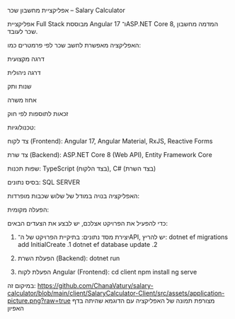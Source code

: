 
אפליקציית מחשבון שכר – Salary Calculator

אפליקציית Full Stack מבוססת Angular 17 ו־ASP.NET Core 8, המדמה מחשבון שכר לעובד.

האפליקציה מאפשרת לחשב שכר לפי פרמטרים כמו:

דרגה מקצועית

דרגה ניהולית

שנות ותק

אחוז משרה

זכאות לתוספות לפי חוק

טכנולוגיות:

צד לקוח (Frontend):
Angular 17, Angular Material, RxJS, Reactive Forms

צד שרת (Backend):
ASP.NET Core 8 (Web API), Entity Framework Core

שפות תכנות:
TypeScript (בצד הלקוח), C# (בצד השרת)

בסיס נתונים:
SQL SERVER

האפליקציה בנויה במודל של שלוש שכבות מופרדות:

הפעלה מקומית:

כדי להפעיל את הפרויקט אצלכם, יש לבצע את הצעדים הבאים:

1. יצירת מסד נתונים:
בתיקיית הפרויקט של ה־API, יש להריץ:
dotnet ef migrations add InitialCreate .1
dotnet ef database update .2  

2. הפעלת השרת (Backend):
dotnet run

3. הפעלת לקוח Angular (Frontend):
cd client
npm install
ng serve

במיקום זה: https://github.com/ChanaVatury/salary-calculator/blob/main/client/SalaryCalculator-Client/src/assets/application-picture.png?raw=true
מצורפת תמונה של האפליקציה עם הדוגמא שהיתה בדף האפיון


